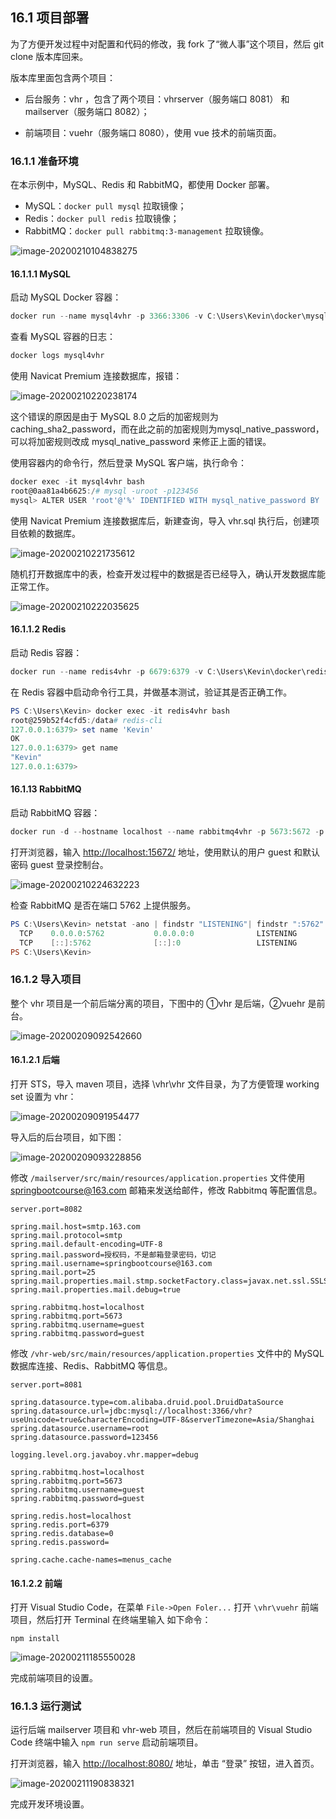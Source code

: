 ## 16.1 项目部署

为了方便开发过程中对配置和代码的修改，我 fork 了“微人事”这个项目，然后 git clone 版本库回来。

版本库里面包含两个项目：

- 后台服务：vhr ，包含了两个项目：vhrserver（服务端口 8081） 和 mailserver（服务端口 8082）；

- 前端项目：vuehr（服务端口 8080），使用 vue 技术的前端页面。


### 16.1.1 准备环境

在本示例中，MySQL、Redis 和 RabbitMQ，都使用 Docker 部署。

- MySQL：`docker pull mysql` 拉取镜像；
- Redis：`docker pull redis` 拉取镜像；
- RabbitMQ：`docker pull rabbitmq:3-management` 拉取镜像。

![image-20200210104838275](images/image-20200210104838275.png)

#### 16.1.1.1 MySQL

启动 MySQL Docker 容器：

```powershell
docker run --name mysql4vhr -p 3366:3306 -v C:\Users\Kevin\docker\mysql:/var/lib/mysql -e MYSQL_ROOT_PASSWORD=123456 -d mysql:latest
```

查看 MySQL 容器的日志：

```powershell
docker logs mysql4vhr
```

使用 Navicat Premium 连接数据库，报错：

![image-20200210220238174](images/image-20200210220238174.png)

这个错误的原因是由于 MySQL 8.0 之后的加密规则为 caching_sha2_password，而在此之前的加密规则为mysql_native_password，可以将加密规则改成 mysql_native_password 来修正上面的错误。

使用容器内的命令行，然后登录 MySQL 客户端，执行命令：

```powershell
docker exec -it mysql4vhr bash	
root@0aa81a4b6625:/# mysql -uroot -p123456
mysql> ALTER USER 'root'@'%' IDENTIFIED WITH mysql_native_password BY '123456';
```

使用 Navicat Premium 连接数据库后，新建查询，导入 vhr.sql 执行后，创建项目依赖的数据库。

![image-20200210221735612](images/image-20200210221735612.png)

随机打开数据库中的表，检查开发过程中的数据是否已经导入，确认开发数据库能正常工作。

![image-20200210222035625](images/image-20200210222035625.png)

#### 16.1.1.2 Redis

启动 Redis 容器：

```powershell
docker run --name redis4vhr -p 6679:6379 -v C:\Users\Kevin\docker\redis:/data -d redis redis-server --appendonly yes
```

在 Redis 容器中启动命令行工具，并做基本测试，验证其是否正确工作。

```powershell
PS C:\Users\Kevin> docker exec -it redis4vhr bash
root@259b52f4cfd5:/data# redis-cli
127.0.0.1:6379> set name 'Kevin'
OK
127.0.0.1:6379> get name
"Kevin"
127.0.0.1:6379>
```

#### 16.1.13 RabbitMQ

启动 RabbitMQ 容器：

```powershell
docker run -d --hostname localhost --name rabbitmq4vhr -p 5673:5672 -p 15673:15672 rabbitmq:3-management
```

打开浏览器，输入 [http://localhost:15672/](http://localhost:15672/) 地址，使用默认的用户 guest 和默认密码 guest 登录控制台。

![image-20200210224632223](images/image-20200210224632223.png)

检查 RabbitMQ 是否在端口 5762 上提供服务。

```powershell
PS C:\Users\Kevin> netstat -ano | findstr "LISTENING"| findstr ":5762"
  TCP    0.0.0.0:5762           0.0.0.0:0              LISTENING       11104
  TCP    [::]:5762              [::]:0                 LISTENING       11104
PS C:\Users\Kevin>
```

### 16.1.2 导入项目

整个 vhr 项目是一个前后端分离的项目，下图中的 ①vhr 是后端，②vuehr 是前台。

![image-20200209092542660](images/image-20200209092542660.png)

#### 16.1.2.1 后端

打开 STS，导入 maven 项目，选择 \vhr\vhr 文件目录，为了方便管理 working set 设置为 vhr：

![image-20200209091954477](images/image-20200209091954477.png)

导入后的后台项目，如下图：

![image-20200209093228856](images/image-20200209093228856.png)

修改 `/mailserver/src/main/resources/application.properties` 文件使用 springbootcourse@163.com 邮箱来发送给邮件，修改 Rabbitmq 等配置信息。

```properties
server.port=8082

spring.mail.host=smtp.163.com
spring.mail.protocol=smtp
spring.mail.default-encoding=UTF-8
spring.mail.password=授权码，不是邮箱登录密码，切记
spring.mail.username=springbootcourse@163.com
spring.mail.port=25
spring.mail.properties.mail.stmp.socketFactory.class=javax.net.ssl.SSLSocketFactory
spring.mail.properties.mail.debug=true

spring.rabbitmq.host=localhost
spring.rabbitmq.port=5673
spring.rabbitmq.username=guest
spring.rabbitmq.password=guest
```

修改 `/vhr-web/src/main/resources/application.properties` 文件中的 MySQL 数据库连接、Redis、RabbitMQ 等信息。

```properties
server.port=8081

spring.datasource.type=com.alibaba.druid.pool.DruidDataSource
spring.datasource.url=jdbc:mysql://localhost:3366/vhr?useUnicode=true&characterEncoding=UTF-8&serverTimezone=Asia/Shanghai
spring.datasource.username=root
spring.datasource.password=123456

logging.level.org.javaboy.vhr.mapper=debug

spring.rabbitmq.host=localhost
spring.rabbitmq.port=5673
spring.rabbitmq.username=guest
spring.rabbitmq.password=guest

spring.redis.host=localhost
spring.redis.port=6379
spring.redis.database=0
spring.redis.password=

spring.cache.cache-names=menus_cache
```

#### 16.1.2.2 前端

打开 Visual Studio Code，在菜单 `File->Open Foler...` 打开 `\vhr\vuehr` 前端项目，然后打开 Terminal 在终端里输入 如下命令：

```
npm install
```

![image-20200211185550028](images/image-20200211185550028.png)

完成前端项目的设置。

### 16.1.3 运行测试

运行后端 mailserver 项目和 vhr-web 项目，然后在前端项目的 Visual Studio Code 终端中输入 `npm run serve` 启动前端项目。

打开浏览器，输入 [http://localhost:8080/](http://localhost:8080/) 地址，单击 “登录” 按钮，进入首页。

![image-20200211190838321](images/image-20200211190838321.png)

完成开发环境设置。
